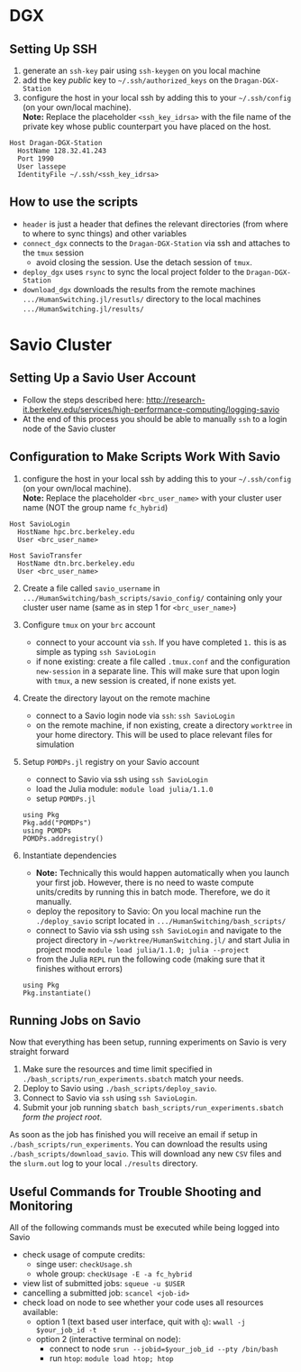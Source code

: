# DGX

## Setting Up SSH

1. generate an `ssh-key` pair using `ssh-keygen` on you local machine
2. add the key *public* key to `~/.ssh/authorized_keys` on the `Dragan-DGX-Station`
3. configure the host in your local ssh by adding this to your `~/.ssh/config` (on your own/local machine).  
   **Note:** Replace the placeholder `<ssh_key_idrsa>` with the file name of the private key whose public counterpart you have placed on the host.
```
Host Dragan-DGX-Station
  HostName 128.32.41.243
  Port 1990
  User lassepe
  IdentityFile ~/.ssh/<ssh_key_idrsa>
```

## How to use the scripts

- `header` is just a header that defines the relevant directories (from where to where to sync things) and other variables
- `connect_dgx` connects to the `Dragan-DGX-Station` via ssh and attaches to the `tmux` session
    - avoid closing the session. Use the detach session of `tmux`.
- `deploy_dgx` uses `rsync` to sync the local project folder to the `Dragan-DGX-Station`
- `download_dgx` downloads the results from the remote machines `.../HumanSwitching.jl/resutls/` directory to the local machines `.../HumanSwitching.jl/results/`

# Savio Cluster

## Setting Up a Savio User Account

- Follow the steps described here: <http://research-it.berkeley.edu/services/high-performance-computing/logging-savio>
- At the end of this process you should be able to manually `ssh` to a login node of the Savio cluster

## Configuration to Make Scripts Work With Savio

1. configure the host in your local ssh by adding this to your `~/.ssh/config` (on your own/local machine).  
   **Note:** Replace the placeholder `<brc_user_name>` with your cluster user name (NOT the group name `fc_hybrid`)
```
Host SavioLogin
  HostName hpc.brc.berkeley.edu
  User <brc_user_name>

Host SavioTransfer
  HostName dtn.brc.berkeley.edu
  User <brc_user_name>
```

2. Create a file called `savio_username` in `.../HumanSwitching/bash_scripts/savio_config/` containing only your cluster user name (same as in step 1 for `<brc_user_name>`)

3. Configure `tmux` on your `brc` account
    - connect to your account via `ssh`. If you have completed `1.` this is as simple as typing `ssh SavioLogin`
    - if none existing: create a file called `.tmux.conf` and the configuration `new-session` in a separate line.
        This will make sure that upon login with `tmux`, a new session is created, if none exists yet.

4. Create the directory layout on the remote machine
    - connect to a Savio login node via `ssh`: `ssh SavioLogin`
    - on the remote machine, if non existing, create a directory `worktree` in your home directory. This will be used to place relevant files for simulation

5. Setup `POMDPs.jl` registry on your Savio account
    - connect to Savio via ssh using `ssh SavioLogin`
    - load the Julia module: `module load julia/1.1.0`
    - setup `POMDPs.jl`
    ```
    using Pkg
    Pkg.add("POMDPs")
    using POMDPs
    POMDPs.addregistry()
    ```
6. Instantiate dependencies
    - **Note:** Technically this would happen automatically when you launch your first job. However, there is no need to waste compute units/credits by running this in batch mode. Therefore, we do it manually.
    - deploy the repository to Savio: On you local machine run the `./deploy_savio` script located in `.../HumanSwitching/bash_scripts/`
    - connect to Savio via ssh using `ssh SavioLogin` and navigate to the project directory in `~/worktree/HumanSwitching.jl/` and
      start Julia in project mode `module load julia/1.1.0; julia --project`
    - from the Julia `REPL` run the following code (making sure that it finishes without errors)
    ```
    using Pkg
    Pkg.instantiate()
    ```

## Running Jobs on Savio

Now that everything has been setup, running experiments on Savio is very straight forward

1. Make sure the resources and time limit specified in `./bash_scripts/run_experiments.sbatch` match your needs.
2. Deploy to Savio using `./bash_scripts/deploy_savio`.
3. Connect to Savio via `ssh` using `ssh SavioLogin`.
4. Submit your job running `sbatch bash_scripts/run_experiments.sbatch` *form the project root*.

As soon as the job has finished you will receive an email if setup in
`./bash_scripts/run_experiments`. You can download the results using
`./bash_scripts/download_savio`. This will download any new `CSV` files and the
`slurm.out` log to your local `./results` directory.

## Useful Commands for Trouble Shooting and Monitoring

All of the following commands must be executed while being logged into Savio

- check usage of compute credits:
    - singe user: `checkUsage.sh`
    - whole group: `checkUsage -E -a fc_hybrid`
- view list of submitted jobs: `squeue -u $USER`
- cancelling a submitted job: `scancel <job-id>`
- check load on node to see whether your code uses all resources available:
    - option 1 (text based user interface, quit with `q`): `wwall -j $your_job_id -t`
    - option 2 (interactive terminal on node):
        - connect to node `srun --jobid=$your_job_id --pty /bin/bash`
        - run `htop`: `module load htop; htop`

